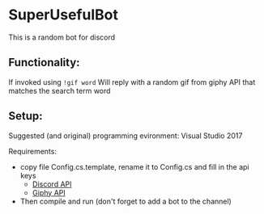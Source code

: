 ﻿# SuperUsefulBot
This is a random bot for discord

## Functionality:
If invoked using
`!gif word`
Will reply with a random gif from giphy API that matches the search term word

## Setup:
Suggested (and original) programming evironment: Visual Studio 2017

Requirements:

* copy file Config.cs.template, rename it to Config.cs and fill in the api keys  
   * [Discord API](https://discordapp.com/developers)  
   * [Giphy API](https://developers.giphy.com/dashboard/)  
* Then compile and run (don't forget to add a bot to the channel)
